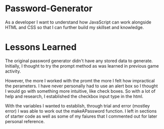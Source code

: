 # Password-Generator

As a developer I want to understand how JavaScript can work alongside HTML and CSS so that I can further build my skillset and knowledge.

# Lessons Learned

The original password generator didn't have any stored data to generate. Initially, I thought to try the prompt method as was learned in previous game activity.

However, the more I worked with the promt the more I felt how impractical the perameters. I have never personally had to use an alert box so I thought I would go with something more intuitive, like check boxes. So with a lot of help and research, I established the checkbox input type in the html.

With the variables I wanted to establish, through trial and error (mostley error) I was able to work out the makeAPassword function. I left in sections of starter code as well as some of my faiures that I commented out for later personal reference.
